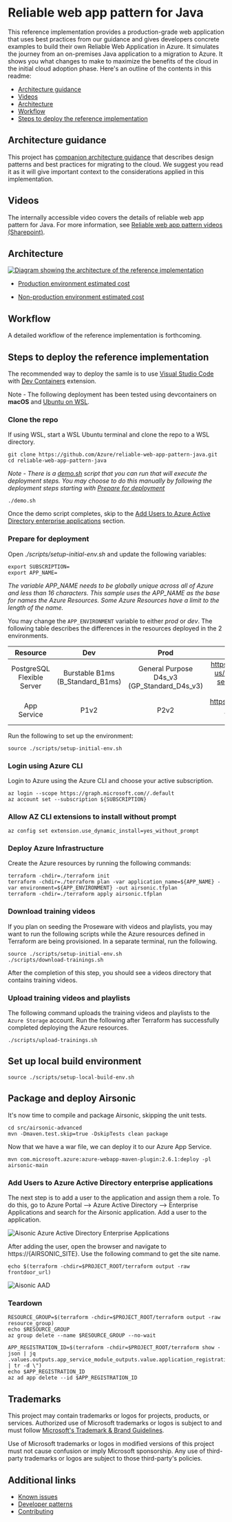 # Reliable web app pattern for Java

This reference implementation provides a production-grade web application that uses best practices from our guidance and gives developers concrete examples to build their own Reliable Web Application in Azure. It simulates the journey from an on-premises Java application to a migration to Azure. It shows you what changes to make to maximize the benefits of the cloud in the initial cloud adoption phase. Here's an outline of the contents in this readme:

- [Architecture guidance](#architecture-guidance)
- [Videos](#videos)
- [Architecture](#architecture)
- [Workflow](#workflow)
- [Steps to deploy the reference implementation](#steps-to-deploy-the-reference-implementation)

## Architecture guidance

This project has [companion architecture guidance](pattern-overview.md) that describes design patterns and best practices for migrating to the cloud. We suggest you read it as it will give important context to the considerations applied in this implementation.

## Videos

The internally accessible video covers the details of reliable web app pattern for Java. For more information, see [Reliable web app pattern videos (Sharepoint)](https://aka.ms/rwa-java-video). 

## Architecture

[![Diagram showing the architecture of the reference implementation](docs/assets/java-architecture.png)](docs/assets/java-architecture.png)

* [Production environment estimated cost](https://azure.com/e/c530c133f36c423e9774de286f7dd28a)

* [Non-production environment estimated cost](https://azure.com/e/48201e05118243e089ded6855839594a)

## Workflow

A detailed workflow of the reference implementation is forthcoming.

## Steps to deploy the reference implementation

The recommended way to deploy the samle is to use [Visual Studio Code](https://code.visualstudio.com/) with [Dev Containers](https://marketplace.visualstudio.com/items?itemName=ms-vscode-remote.remote-containers) extension.

Note - The following deployment has been tested using devcontainers on **macOS** and [Ubuntu on WSL](https://ubuntu.com/wsl).

### Clone the repo

If using WSL, start a WSL Ubuntu terminal and clone the repo to a WSL directory.

```shell
git clone https://github.com/Azure/reliable-web-app-pattern-java.git
cd reliable-web-app-pattern-java
```

*Note - There is a [demo.sh](./demo.sh) script that you can run that will execute the deployment steps. You may choose to do this manually by following the deployment steps starting with [Prepare for deployment](#prepare-for-deployment)*

```shell
./demo.sh
```

Once the demo script completes, skip to the [Add Users to Azure Active Directory enterprise applications](#add-users-to-azure-active-directory-enterprise-applications) section.

### Prepare for deployment

Open *./scripts/setup-initial-env.sh* and update the following variables:

```shell
export SUBSCRIPTION=
export APP_NAME=
```

*The variable APP_NAME needs to be globally unique across all of Azure and less than 16 characters.  This sample uses the APP_NAME as the base for names the Azure Resources. Some Azure Resources have a limit to the length of the name.* 

You may change the `APP_ENVIRONMENT` variable to either *prod* or *dev*. The following table describes the differences in the resources deployed in the 2 environments.

| Resource | Dev | Prod | Notes |
|:-----------------:|:-----------------:|:-----------------:|:-----------------:|
| PostgreSQL Flexible Server | Burstable B1ms (B_Standard_B1ms) | General Purpose D4s_v3 (GP_Standard_D4s_v3) | https://learn.microsoft.com/en-us/azure/postgresql/flexible-server/concepts-compute-storage |
| App Service | P1v2 | P2v2 | https://azure.microsoft.com/en-us/pricing/details/app-service/linux/ |

Run the following to set up the environment:

```shell
source ./scripts/setup-initial-env.sh
```

### Login using Azure CLI

Login to Azure using the Azure CLI and choose your active subscription. 

```shell
az login --scope https://graph.microsoft.com//.default
az account set --subscription ${SUBSCRIPTION}
```

### Allow AZ CLI extensions to install without prompt

```shell
az config set extension.use_dynamic_install=yes_without_prompt
```

### Deploy Azure Infrastructure

Create the Azure resources by running the following commands:

```shell
terraform -chdir=./terraform init
terraform -chdir=./terraform plan -var application_name=${APP_NAME} -var environment=${APP_ENVIRONMENT} -out airsonic.tfplan
terraform -chdir=./terraform apply airsonic.tfplan
```

### Download training videos

If you plan on seeding the Proseware with videos and playlists, you may want to run the following scripts while the Azure resources defined in Terraform are being provisioned.  In a separate terminal, run the following.

```shell
source ./scripts/setup-initial-env.sh
./scripts/download-trainings.sh
```

After the completion of this step, you should see a videos directory that contains training videos.

### Upload training videos and playlists

The following command uploads the training videos and playlists to the `Azure Storage` account.  Run the following after Terraform has successfully completed deploying the Azure resources.

```shell
./scripts/upload-trainings.sh
```

## Set up local build environment

```shell
source ./scripts/setup-local-build-env.sh
```

## Package and deploy Airsonic

It's now time to compile and package Airsonic, skipping the unit tests.

```shell
cd src/airsonic-advanced
mvn -Dmaven.test.skip=true -DskipTests clean package
```

Now that we have a war file, we can deploy it to our Azure App Service.

```shell
mvn com.microsoft.azure:azure-webapp-maven-plugin:2.6.1:deploy -pl airsonic-main
```

### Add Users to Azure Active Directory enterprise applications

The next step is to add a user to the application and assign them a role. To do this, go to Azure Portal --> Azure Active Directory --> Enterprise Applications and search for the Airsonic application. Add a user to the application.

![Aisonic Azure Active Directory Enterprise Applications](docs/assets/AAD-Enterprise-Application.png)

After adding the user, open the browser and navigate to https://{AIRSONIC_SITE}. Use the following command to get the site name.

```shell
echo $(terraform -chdir=$PROJECT_ROOT/terraform output -raw frontdoor_url)
```

![Aisonic AAD](docs/assets/proseware.png)

### Teardown

```shell
RESOURCE_GROUP=$(terraform -chdir=$PROJECT_ROOT/terraform output -raw resource_group)
echo $RESOURCE_GROUP
az group delete --name $RESOURCE_GROUP --no-wait

APP_REGISTRATION_ID=$(terraform -chdir=$PROJECT_ROOT/terraform show -json | jq .values.outputs.app_service_module_outputs.value.application_registration_id | tr -d \")
echo $APP_REGISTRATION_ID
az ad app delete --id $APP_REGISTRATION_ID
```

## Trademarks

This project may contain trademarks or logos for projects, products, or services. Authorized use of Microsoft trademarks or logos is subject to and must follow [Microsoft's Trademark & Brand Guidelines](https://www.microsoft.com/en-us/legal/intellectualproperty/trademarks/usage/general).

Use of Microsoft trademarks or logos in modified versions of this project must not cause confusion or imply Microsoft sponsorship. Any use of third-party trademarks or logos are subject to those third-party's policies.

## Additional links

- [Known issues](known-issues.md)
- [Developer patterns](simulate-patterns.md)
- [Contributing](CONTRIBUTING.md)
